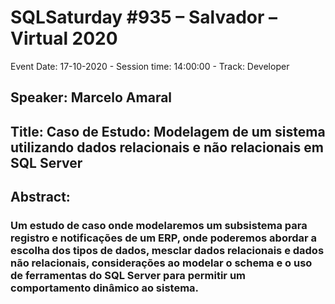 # SQLSaturday #935 – Salvador – Virtual 2020
Event Date: 17-10-2020 - Session time: 14:00:00 - Track: Developer
## Speaker: Marcelo Amaral
## Title: Caso de Estudo: Modelagem de um sistema utilizando dados relacionais e não relacionais em SQL Server
## Abstract:
### Um estudo de caso onde modelaremos um subsistema para registro e notificações de um ERP, onde poderemos abordar a escolha dos tipos de dados, mesclar dados relacionais e dados não relacionais, considerações ao modelar o schema e o uso de ferramentas do SQL Server para permitir um comportamento dinâmico ao sistema.
